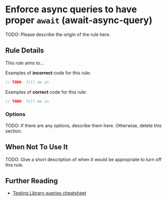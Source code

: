 # Enforce async queries to have proper `await` (await-async-query)

TODO: Please describe the origin of the rule here.

## Rule Details

This rule aims to...

Examples of **incorrect** code for this rule:

```js
// TODO: fill me in
```

Examples of **correct** code for this rule:

```js
// TODO: fill me in
```

### Options

TODO: If there are any options, describe them here. Otherwise, delete this section.

## When Not To Use It

TODO: Give a short description of when it would be appropriate to turn off this rule.

## Further Reading

- [Testing Library queries cheatsheet](https://testing-library.com/docs/dom-testing-library/cheatsheet#queries)
